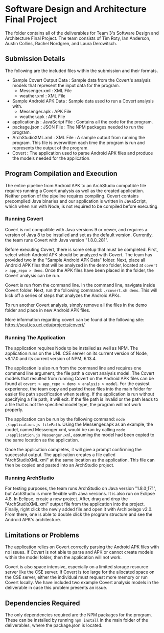 # Software Design and Architecture Final Project
 
The folder contains all of the deliverables for Team 3's Software Design and Architecture Final Project. The team consists of Tim Roty, Ian Anderson, Austin Collins, Rachel Nordgren, and Laura Derowitsch.
 
## Submission Details
 
The following are the included files within the submission and their formats.
 
- Sample Covert Output Data : Sample data from the Covert's analysis models that represent the input data for the program.
   - Messenger.xml : XML File
   - weather.xml : XML File
- Sample Android APK Data : Sample data used to run a Covert analysis with.
   - Messenger.apk : APK File
   - weather.apk : APK File 
- application.js : JavaScript File : Contains all the code for the program.
- package.json : JSON File : The NPM packages needed to run the program.
- ArchStudioXML.xml : XML File : A sample output from running the program. This file is overwritten each time the program is run and represents the output of the program.
- Covert : The application used to parse Android APK files and produce the models needed for the application.
 
 
## Program Compilation and Execution
 
The entire pipeline from Android APK to an ArchStudio compatible file requires running a Covert analysis as well as the created application. Neither portion of the pipeline requires compiling. Covert contains precompiled Java binaries and our application is written in JavaScript, which when run with Node, is not required to be compiled before executing.
 
### Running Covert
Covert is not compatible with Java versions 9 or newer, and requires a version of Java 8 to be installed and set as the default version. Currently, the team runs Covert with Java version "1.8.0_281".
 
Before executing Covert, there is some setup that must be completed. First, select which Android APK should be analyzed with Covert. The team has provided two in the "Sample Android APK Data” folder. Next, place all Android APK files that will be analyzed in the demo folder, located at `covert > app_repo > demo`. Once the APK files have been placed in the folder, the Covert analysis can be run. 
 
Covert is run from the command line. In the command line, navigate inside Covert folder. Next, run the following command: `./covert.sh demo`. This will kick off a series of steps that analyzes the Android APKs.
 
To run another Covert analysis, simply remove all the files in the demo folder and place in new Android APK files.
 
More information regarding covert can be found at the following site: https://seal.ics.uci.edu/projects/covert/
 
### Running The Application
The application requires Node to be installed as well as NPM. The application runs on the UNL CSE server on its current version of Node, v8.17.0 and its current version of NPM, 6.13.4.
 
The application is also run from the command line and requires one command line argument, the file path a covert analysis model. The Covert models that resulted from running Covert on the Android APK files can be found at `covert > app_repo > demo > analysis > model`. For the easiest experience, the team copy and pasted those files into the main folder for easier file path specification when testing. If the application is run without specifying a file path, it will exit. If the file path is invalid or the path leads to a file that is not the specified model type, the program will not work properly.
 
The application can be run by the following command: `node ./application.js filePath`. Using the Messenger.apk as an example, the model, named Messenger.xml, would be ran by calling `node ./application.js Messenger.xml`, assuming the model had been copied to the same location as the application.
 
Once the application completes, it will give a prompt confirming the successful output. The application creates a file called "ArchStudioXML.xml" at the same location as the application. This file can then be copied and pasted into an ArchStudio project.
 
### Running ArchStudio
For testing purposes, the team runs ArchStudio on Java version "1.8.0_171", but ArchStudio is more flexible with Java versions. It is also run on Eclipse 4.8. In Eclipse, create a new project. After, drag and drop the "ArchStudioXML.xml" output file from the application into the project. Finally, right click the newly added file and open it with Archipelago v2.0. From there, one is able to double click the program structure and see the Android APK's architecture.
 
## Limitations or Problems
 
The application relies on Covert correctly parsing the Android APK files with no issues. If Covert is not able to parse and APK or cannot create models within the model folder, then the application will not work.
 
Covert is also space intensive, especially on a limited storage resource server like the CSE server. If Covert is too large for the allocated space on the CSE server, either the individual must request more memory or run Covert locally. We have included two example Covert analysis models in the deliverable in case this problem presents an issue.
 
## Dependencies Required
 
The only dependencies required are the NPM packages for the program. These can be installed by running `npm install` in the main folder of the deliverables, where the package.json is located.